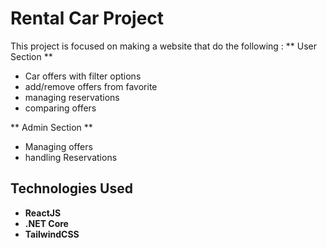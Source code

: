 # Rental Car Project
This project is focused on making a website that do the following :
** User Section **
- Car offers with filter options
- add/remove offers from favorite
- managing reservations
- comparing offers

** Admin Section **
- Managing offers
- handling Reservations


## Technologies Used
- **ReactJS**
- **.NET Core**
- **TailwindCSS**

